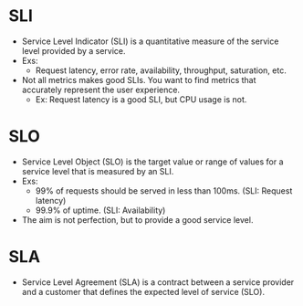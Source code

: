 # SLI

- Service Level Indicator (SLI) is a quantitative measure of the service level provided by a service.
- Exs:
  - Request latency, error rate, availability, throughput, saturation, etc.
- Not all metrics makes good SLIs. You want to find metrics that accurately represent the user experience.
  - Ex: Request latency is a good SLI, but CPU usage is not.

# SLO

- Service Level Object (SLO) is the target value or range of values for a service level that is measured by an SLI.
- Exs:
  - 99% of requests should be served in less than 100ms. (SLI: Request latency)
  - 99.9% of uptime. (SLI: Availability)
- The aim is not perfection, but to provide a good service level.

# SLA

- Service Level Agreement (SLA) is a contract between a service provider and a customer that defines the expected level of service (SLO).
